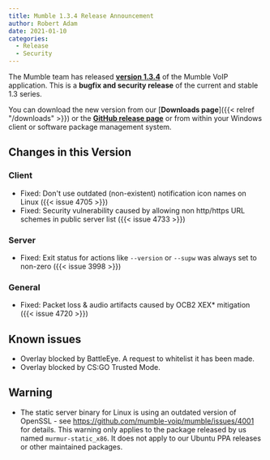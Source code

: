 ```yaml
---
title: Mumble 1.3.4 Release Announcement
author: Robert Adam
date: 2021-01-10
categories:
  - Release
  - Security
---
```

The Mumble team has released [**version 1.3.4**](https://github.com/mumble-voip/mumble/releases/tag/1.3.4) of the Mumble VoIP application. This is a
**bugfix and security release** of the current and stable 1.3 series.

You can download the new version from our [**Downloads page**]({{< relref "/downloads" >}}) or the
[**GitHub release page**](https://github.com/mumble-voip/mumble/releases/tag/1.3.4) or from within your Windows client or software package management
system.

<!--more-->

## Changes in this Version

### Client

- Fixed: Don't use outdated (non-existent) notification icon names on Linux ({{< issue 4705 >}})
- Fixed: Security vulnerability caused by allowing non http/https URL schemes in public server list ({{< issue 4733 >}})

### Server

- Fixed: Exit status for actions like `--version` or `--supw` was always set to non-zero ({{< issue 3998 >}})

### General

- Fixed: Packet loss & audio artifacts caused by OCB2 XEX* mitigation ({{< issue 4720 >}})

## Known issues

- Overlay blocked by BattleEye. A request to whitelist it has been made.
- Overlay blocked by CS:GO Trusted Mode.

## Warning

- The static server binary for Linux is using an outdated version of OpenSSL - see https://github.com/mumble-voip/mumble/issues/4001 for details. This
  warning only applies to the package released by us named  `murmur-static_x86`. It does not apply to our Ubuntu PPA releases or other maintained
  packages.


